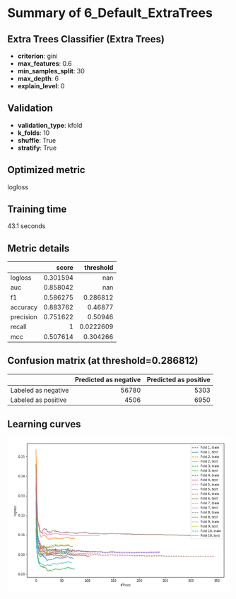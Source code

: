 # Summary of 6_Default_ExtraTrees

## Extra Trees Classifier (Extra Trees)
- **criterion**: gini
- **max_features**: 0.6
- **min_samples_split**: 30
- **max_depth**: 6
- **explain_level**: 0

## Validation
 - **validation_type**: kfold
 - **k_folds**: 10
 - **shuffle**: True
 - **stratify**: True

## Optimized metric
logloss

## Training time

43.1 seconds

## Metric details
|           |    score |   threshold |
|:----------|---------:|------------:|
| logloss   | 0.301594 | nan         |
| auc       | 0.858042 | nan         |
| f1        | 0.586275 |   0.286812  |
| accuracy  | 0.883762 |   0.46877   |
| precision | 0.751622 |   0.50946   |
| recall    | 1        |   0.0222609 |
| mcc       | 0.507614 |   0.304266  |


## Confusion matrix (at threshold=0.286812)
|                     |   Predicted as negative |   Predicted as positive |
|:--------------------|------------------------:|------------------------:|
| Labeled as negative |                   56780 |                    5303 |
| Labeled as positive |                    4506 |                    6950 |

## Learning curves
![Learning curves](learning_curves.png)